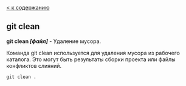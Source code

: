 [< к содержанию](./readme.md)

## git clean

**git clean *[файл]*** - Удаление мусора.

Команда git clean используется для удаления мусора из рабочего каталога. Это могут быть результаты сборки проекта или файлы конфликтов слияний.

```bash=
git clean .
```